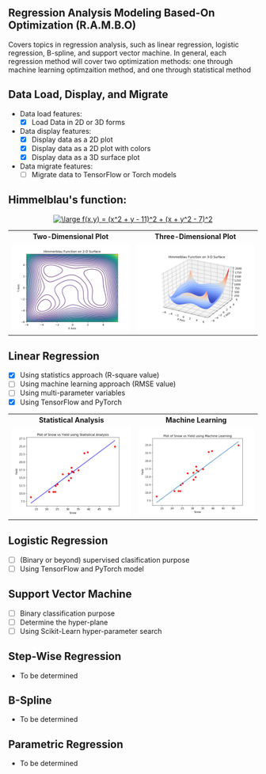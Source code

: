 ## Regression Analysis Modeling Based-On Optimization (R.A.M.B.O) ##

Covers topics in regression analysis, such as linear regression, logistic regression, B-spline, and support vector machine. In general, each regression method will cover two optimization methods: one through machine learning optimzaition method, and one through statistical method

## Data Load, Display, and Migrate ##
- Data load features:
  - [X] Load Data in 2D or 3D forms
- Data display features:
  - [X] Display data as a 2D plot
  - [X] Display data as a 2D plot with colors
  - [X] Display data as a 3D surface plot
- Data migrate features:
  - [ ] Migrate data to TensorFlow or Torch models

## Himmelblau's function: ##
<center>
<a href="https://www.codecogs.com/eqnedit.php?latex=\large&space;f(x,y)&space;=&space;(x^2&space;&plus;&space;y&space;-&space;11)^2&space;&plus;&space;(x&space;&plus;&space;y^2&space;-&space;7)^2" target="_blank"><img src="https://latex.codecogs.com/gif.latex?\large&space;f(x,y)&space;=&space;(x^2&space;&plus;&space;y&space;-&space;11)^2&space;&plus;&space;(x&space;&plus;&space;y^2&space;-&space;7)^2" title="\large f(x,y) = (x^2 + y - 11)^2 + (x + y^2 - 7)^2" /></a></center>
<table> <tr>
<th> Two-Dimensional Plot </th> <th> Three-Dimensional Plot </th>
</tr>
<tr>
<td> <img src='./assets/himmelblau_2D.png'> </td>
<td> <img src='./assets/himmelblau_3D.png'> </td>
</tr> </table>

## Linear Regression ##
- [X] Using statistics approach (R-square value)
- [ ] Using machine learning approach (RMSE value)
- [ ] Using multi-parameter variables
- [X] Using TensorFlow and PyTorch

<table> <tr>
<th> Statistical Analysis </th> <th> Machine Learning </th>
</tr>
<tr>
<td> <img src='./assets/rsquare.png'> </td>
<td> <img src='./assets/linear_regression_torch.png'> </td>
</tr> </table>

## Logistic Regression ##
- [ ] (Binary or beyond) supervised clasification purpose
- [ ] Using TensorFlow and PyTorch model

## Support Vector Machine ##
- [ ] Binary classification purpose
- [ ] Determine the hyper-plane
- [ ] Using Scikit-Learn hyper-parameter search

## Step-Wise Regression ##
- To be determined

## B-Spline ##
- To be determined

## Parametric Regression ##
- To be determined
